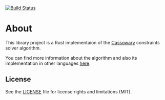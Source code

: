 [![Build Status](https://travis-ci.org/MrKonstantinT/rust-cassowary.svg?branch=master)](https://travis-ci.org/MrKonstantinT/rust-cassowary)
# About
This library project is a Rust implementaion of the [Cassowary](https://constraints.cs.washington.edu/solvers/cassowary-tochi.pdf) constraints solver algorithm.

You can find more information about the algorithm and also its implementation in other languages [here](http://constraints.cs.washington.edu/cassowary/).

## License

See the [LICENSE](LICENSE.md) file for license rights and limitations (MIT).

